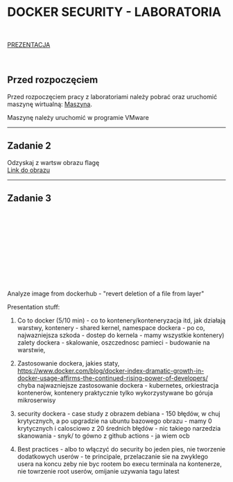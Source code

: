 # DOCKER SECURITY - LABORATORIA

<br/>

[PREZENTACJA](https://docs.google.com/presentation/d/1NpSKP3a9LD0olcxBPlbMGAGW8fOFvbmn/edit?usp=sharing&ouid=107243582246751591466&rtpof=true&sd=true)

<br/>

## Przed rozpoczęciem

Przed rozpoczęciem pracy z laboratoriami należy pobrać oraz uruchomić maszynę wirtualną: [Maszyna](https://1drv.ms/u/s!AvkfILhpQ62nhFH_BMR7wTQoOB6_?e=jjwcUx).

Maszynę należy uruchomić w programie VMware

---

## Zadanie 2

Odzyskaj z wartsw obrazu flagę
<br/>
[Link do obrazu](https://hub.docker.com/layers/qxxxb/layers/latest/images/sha256-a89678536727abc0fbfe693b19ac0f8454502351dc792dabbee47bc9ab7420b2?context=explore)

---
## Zadanie 3


<br/><br/>
---
<br/><br/><br/><br/><br/><br/>
Analyze image from dockerhub - "revert deletion of a file from layer"

Presentation stuff:

1. Co to docker (5/10 min) - co to kontenery/konteneryzacja itd, jak działają warstwy, kontenery - shared kernel, namespace dockera - po co, najwazniejsza szkoda - dostep do kernela - mamy wszystkie kontenery) zalety dockera - skalowanie, oszczednosc pamieci - budowanie na warstwie, 
2. Zastosowanie dockera, jakies staty, https://www.docker.com/blog/docker-index-dramatic-growth-in-docker-usage-affirms-the-continued-rising-power-of-developers/
 chyba najwazniejsze zastosowanie dockera - kubernetes, orkiestracja kontenerów,
 kontenery praktycznie tylko wykorzystywane bo góruja mikroserwisy
3. security dockera - case study z obrazem debiana - 150 błędów, w chuj krytycznych, a po upgradzie na ubuntu bazowego obrazu - mamy 0 krytycznych i calosciowo z 20 średnich błędów - nic takiego
narzedzia skanowania - snyk/ to gówno z github actions - ja wiem ocb

4. Best practices - albo to włączyć do security bo jeden pies, 
nie tworzenie dodatkowych userów - te principale,
przelaczanie sie na zwyklego usera na koncu zeby nie byc rootem bo execu terminala na kontenerze, nie towrzenie root userów, omijanie uzywania tagu latest
